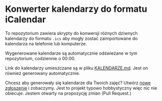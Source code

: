 # Konwerter kalendarzy do formatu iCalendar

To repozytorium zawiera skrypty do konwersji różnych dziwnych kalendarzy do formatu `.ics` aby mogły zostać zaimportowane do kalendarza na telefonie lub komputerze.

Wygenerowane kalendarze są automatycznie odświeżane w tym repozytorium, codziennie o 00:00.

Link do kalendarzy umieszczane są w pliku [KALENDARZE.md](KALENDARZE.md). Jest on również generowany automatycznie.

Chcesz aby generowały się kalendarze dla Twoich zajęć? Utwórz [nowe zgłoszenie](https://github.com/MarcinVaadin/plany-zajec/issues/new?title=Nowy%20kalendarz&body=Tutaj%20opisz%20dokładnie%20z%20jakiej%20strony%20który%20kalendarz%20ma%20się%20konwertować) i zobaczymy. Jest to projekt typowo hobbystyczny więc nic nie obiecuje. Jestem otwarty na propozycję zmian (Pull Request.)
